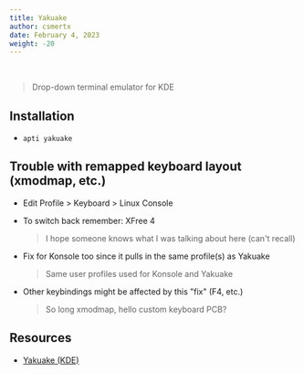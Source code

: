```yaml
---
title: Yakuake
author: csmertx
date: February 4, 2023
weight: -20
---
```


<br />

> Drop-down terminal emulator for KDE

## Installation

- ```apti yakuake```

## Trouble with remapped keyboard layout (xmodmap, etc.)

- Edit Profile > Keyboard > Linux Console

- To switch back remember: XFree 4

  > I hope someone knows what I was talking about here (can't recall)

- Fix for Konsole too since it pulls in the same profile(s) as Yakuake

  > Same user profiles used for Konsole and Yakuake

- Other keybindings might be affected by this "fix" (F4, etc.)

  > So long xmodmap, hello custom keyboard PCB?

## Resources

- [Yakuake (KDE)](https://apps.kde.org/yakuake/)

